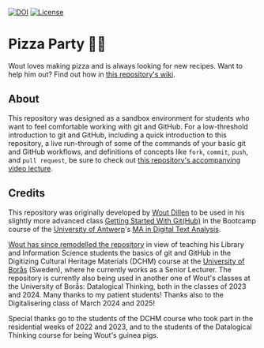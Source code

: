 [![DOI](https://zenodo.org/badge/DOI/10.5281/zenodo.4073216.svg)](https://doi.org/10.5281/zenodo.4073216)
[![License](https://img.shields.io/github/license/WoutDLN/pizzaParty)](https://github.com/WoutDLN/pizzaParty/blob/main/LICENSE)

# Pizza Party 🍕🤤

Wout loves making pizza and is always looking for new recipes. Want to help him out? Find out how in [this repository's wiki](https://github.com/WoutDLN/pizzaParty/wiki). 

## About 

This repository was designed as a sandbox environment for students who want to feel comfortable working with git and GitHub. 
For a low-threshold introduction to git and GitHub, including a quick introduction to this repository, a live run-through of some of the commands of your basic git and GitHub workflows, and definitions of concepts like `fork`, `commit`, `push`, and `pull request`, be sure to check out [this repository's accompanying video lecture](https://play.hb.se/media/0_mvgov641).

## Credits

This repository was originally developed by [Wout Dillen](https://github.com/WoutDLN) to be used in his slightly more advanced class [Getting Started With Git(Hub)](https://docs.google.com/presentation/d/e/2PACX-1vQ--0Og1PqneJQ5yWZtdSfLI1MAPmg394irXhiPa1edlE9a2GH7p3S-6dOqYd7vzll4jQ2hMvOxxYIN/pub?start=false&loop=false&delayms=3000) in the Bootcamp course of the [University of Antwerp](https://www.uantwerpen.be)'s [MA in Digital Text Analysis](https://www.uantwerpen.be/en/study/programmes/all-programmes/digital-text-analysis/). 

[Wout has since remodelled the repository](https://github.com/WoutDLN/pizzaParty/releases/tag/v2.0.0) in view of teaching his Library and Information Science students the basics of git and GitHub in the Digitizing Cultural Heritage Materials (DCHM) course at the [University of Borås](https://www.hb.se/) (Sweden), where he currently works as a Senior Lecturer. The repository is currently also being used in another one of Wout's classes at the University of Borås: Datalogical Thinking, both in the classes of 2023 and 2024. Many thanks to my patient students! Thanks also to the Digitalisering class of March 2024 and 2025!

Special thanks go to the students of the DCHM course who took part in the residential weeks of 2022 and 2023, and to the students of the Datalogical Thinking course for being Wout's guinea pigs.
